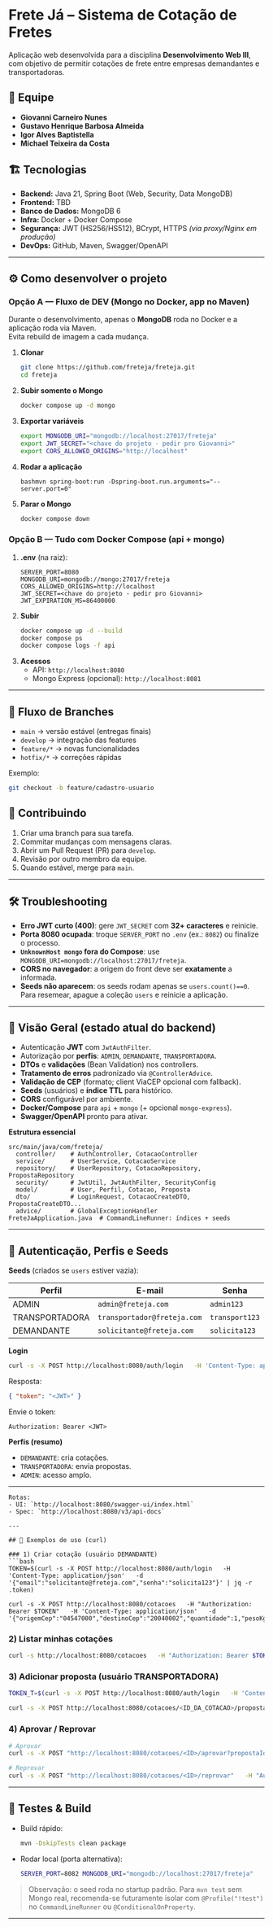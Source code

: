 # Frete Já – Sistema de Cotação de Fretes

Aplicação web desenvolvida para a disciplina **Desenvolvimento Web III**, com objetivo de permitir cotações de frete entre empresas demandantes e transportadoras.

## 👥 Equipe
- **Giovanni Carneiro Nunes**
- **Gustavo Henrique Barbosa Almeida**
- **Igor Alves Baptistella**
- **Michael Teixeira da Costa**

## 🏗️ Tecnologias
- **Backend:** Java 21, Spring Boot (Web, Security, Data MongoDB)
- **Frontend:** TBD
- **Banco de Dados:** MongoDB 6
- **Infra:** Docker + Docker Compose
- **Segurança:** JWT (HS256/HS512), BCrypt, HTTPS *(via proxy/Nginx em produção)*
- **DevOps:** GitHub, Maven, Swagger/OpenAPI

---

## ⚙️ Como desenvolver o projeto

### Opção A — Fluxo de DEV (Mongo no Docker, app no Maven)
Durante o desenvolvimento, apenas o **MongoDB** roda no Docker e a aplicação roda via Maven.  
Evita rebuild de imagem a cada mudança.

1. **Clonar**
   ```bash
   git clone https://github.com/freteja/freteja.git
   cd freteja
   ```
2. **Subir somente o Mongo**
   ```bash
   docker compose up -d mongo
   ```
3. **Exportar variáveis**
   ```bash
   export MONGODB_URI="mongodb://localhost:27017/freteja"
   export JWT_SECRET="<chave do projeto - pedir pro Giovanni>"
   export CORS_ALLOWED_ORIGINS="http://localhost"
   ```
4. **Rodar a aplicação**
   ```
   bashmvn spring-boot:run -Dspring-boot.run.arguments="--server.port=0" 
   ```
5. **Parar o Mongo**
   ```bash
   docker compose down
   ```

### Opção B — Tudo com Docker Compose (api + mongo)
1. **.env** (na raiz):
   ```
   SERVER_PORT=8080
   MONGODB_URI=mongodb://mongo:27017/freteja
   CORS_ALLOWED_ORIGINS=http://localhost
   JWT_SECRET=<chave do projeto - pedir pro Giovanni>
   JWT_EXPIRATION_MS=86400000
   ```
2. **Subir**
   ```bash
   docker compose up -d --build
   docker compose ps
   docker compose logs -f api
   ```
3. **Acessos**
   - API: `http://localhost:8080`
   - Mongo Express (opcional): `http://localhost:8081`

---

## 🌿 Fluxo de Branches

- `main` → versão estável (entregas finais)  
- `develop` → integração das features  
- `feature/*` → novas funcionalidades  
- `hotfix/*` → correções rápidas  

Exemplo:
```bash
git checkout -b feature/cadastro-usuario
```

## 🔄 Contribuindo

1. Criar uma branch para sua tarefa.  
2. Commitar mudanças com mensagens claras.  
3. Abrir um Pull Request (PR) para `develop`.  
4. Revisão por outro membro da equipe.  
5. Quando estável, merge para `main`.

---

## 🛠️ Troubleshooting

- **Erro JWT curto (400)**: gere `JWT_SECRET` com **32+ caracteres** e reinicie.
- **Porta 8080 ocupada**: troque `SERVER_PORT` no `.env` (ex.: `8082`) ou finalize o processo.
- **`UnknownHost mongo` fora do Compose**: use `MONGODB_URI=mongodb://localhost:27017/freteja`.
- **CORS no navegador**: a origem do front deve ser **exatamente** a informada.
- **Seeds não aparecem**: os seeds rodam apenas se `users.count()==0`.  
  Para resemear, apague a coleção `users` e reinicie a aplicação.

---

## 🧭 Visão Geral (estado atual do backend)

- Autenticação **JWT** com `JwtAuthFilter`.
- Autorização por **perfis**: `ADMIN`, `DEMANDANTE`, `TRANSPORTADORA`.
- **DTOs** e **validações** (Bean Validation) nos controllers.
- **Tratamento de erros** padronizado via `@ControllerAdvice`.
- **Validação de CEP** (formato; client ViaCEP opcional com fallback).
- **Seeds** (usuários) e **índice TTL** para histórico.
- **CORS** configurável por ambiente.
- **Docker/Compose** para `api` + `mongo` (+ opcional `mongo-express`).
- **Swagger/OpenAPI** pronto para ativar.

**Estrutura essencial**
```
src/main/java/com/freteja/
  controller/    # AuthController, CotacaoController
  service/       # UserService, CotacaoService
  repository/    # UserRepository, CotacaoRepository, PropostaRepository
  security/      # JwtUtil, JwtAuthFilter, SecurityConfig
  model/         # User, Perfil, Cotacao, Proposta
  dto/           # LoginRequest, CotacaoCreateDTO, PropostaCreateDTO...
  advice/        # GlobalExceptionHandler
FreteJaApplication.java  # CommandLineRunner: índices + seeds
```

---

## 🔐 Autenticação, Perfis e Seeds

**Seeds** (criados se `users` estiver vazia):

| Perfil           | E-mail                       | Senha          |
|------------------|------------------------------|----------------|
| ADMIN            | `admin@freteja.com`          | `admin123`     |
| TRANSPORTADORA   | `transportador@freteja.com`  | `transport123` |
| DEMANDANTE       | `solicitante@freteja.com`    | `solicita123`  |

**Login**
```bash
curl -s -X POST http://localhost:8080/auth/login   -H 'Content-Type: application/json'   -d '{"email":"admin@freteja.com","senha":"admin123"}'
```
Resposta:
```json
{ "token": "<JWT>" }
```
Envie o token:
```
Authorization: Bearer <JWT>
```

**Perfis (resumo)**
- `DEMANDANTE`: cria cotações.
- `TRANSPORTADORA`: envia propostas.
- `ADMIN`: acesso amplo.

---

```
Rotas:
- UI: `http://localhost:8080/swagger-ui/index.html`
- Spec: `http://localhost:8080/v3/api-docs`

---

## 🧪 Exemplos de uso (curl)

### 1) Criar cotação (usuário DEMANDANTE)
```bash
TOKEN=$(curl -s -X POST http://localhost:8080/auth/login   -H 'Content-Type: application/json'   -d '{"email":"solicitante@freteja.com","senha":"solicita123"}' | jq -r .token)

curl -s -X POST http://localhost:8080/cotacoes   -H "Authorization: Bearer $TOKEN"   -H 'Content-Type: application/json'   -d '{"origemCep":"04547000","destinoCep":"20040002","quantidade":1,"pesoKg":10,"dimensoes":"30x20x15"}'
```

### 2) Listar minhas cotações
```bash
curl -s http://localhost:8080/cotacoes   -H "Authorization: Bearer $TOKEN"
```

### 3) Adicionar proposta (usuário TRANSPORTADORA)
```bash
TOKEN_T=$(curl -s -X POST http://localhost:8080/auth/login   -H 'Content-Type: application/json'   -d '{"email":"transportador@freteja.com","senha":"transport123"}' | jq -r .token)

curl -s -X POST http://localhost:8080/cotacoes/<ID_DA_COTACAO>/propostas   -H "Authorization: Bearer $TOKEN_T"   -H 'Content-Type: application/json'   -d '{"valor":199.90,"prazoEntregaDias":"3","observacoes":"Retirada amanhã"}'
```

### 4) Aprovar / Reprovar
```bash
# Aprovar
curl -s -X POST "http://localhost:8080/cotacoes/<ID>/aprovar?propostaId=<ID_PROP>"   -H "Authorization: Bearer $TOKEN"

# Reprovar
curl -s -X POST "http://localhost:8080/cotacoes/<ID>/reprovar"   -H "Authorization: Bearer $TOKEN"
```

---

## 🧪 Testes & Build

- Build rápido:
  ```bash
  mvn -DskipTests clean package
  ```
- Rodar local (porta alternativa):
  ```bash
  SERVER_PORT=8082 MONGODB_URI="mongodb://localhost:27017/freteja"   JWT_SECRET="<já sabe rs>" CORS_ALLOWED_ORIGINS="http://localhost"   mvn -DskipTests spring-boot:run
  ```

> Observação: o seed roda no startup padrão. Para `mvn test` sem Mongo real, recomenda-se futuramente isolar com `@Profile("!test")` no `CommandLineRunner` ou `@ConditionalOnProperty`.

---
